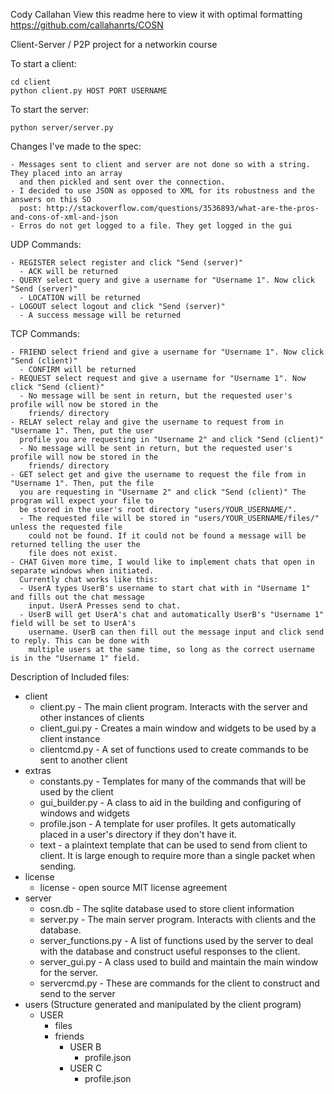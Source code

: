 Cody Callahan
View this readme here to view it with optimal formatting https://github.com/callahanrts/COSN

Client-Server / P2P project for a networkin course

To start a client:
```
cd client
python client.py HOST PORT USERNAME
```

To start the server:
```
python server/server.py
```

Changes I've made to the spec:
```
- Messages sent to client and server are not done so with a string. They placed into an array 
  and then pickled and sent over the connection. 
- I decided to use JSON as opposed to XML for its robustness and the answers on this SO 
  post: http://stackoverflow.com/questions/3536893/what-are-the-pros-and-cons-of-xml-and-json 
- Erros do not get logged to a file. They get logged in the gui
```

UDP Commands:
```
- REGISTER select register and click "Send (server)"
  - ACK will be returned
- QUERY select query and give a username for "Username 1". Now click "Send (server)"
  - LOCATION will be returned
- LOGOUT select logout and click "Send (server)"
  - A success message will be returned
```

TCP Commands: 
```
- FRIEND select friend and give a username for "Username 1". Now click "Send (client)"
  - CONFIRM will be returned
- REQUEST select request and give a username for "Username 1". Now click "Send (client)"
  - No message will be sent in return, but the requested user's profile will now be stored in the
    friends/ directory
- RELAY select relay and give the username to request from in "Username 1". Then, put the user 
  profile you are requesting in "Username 2" and click "Send (client)"
  - No message will be sent in return, but the requested user's profile will now be stored in the
    friends/ directory
- GET select get and give the username to request the file from in "Username 1". Then, put the file
  you are requesting in "Username 2" and click "Send (client)" The program will expect your file to 
  be stored in the user's root directory "users/YOUR_USERNAME/". 
  - The requested file will be stored in "users/YOUR_USERNAME/files/" unless the requested file 
    could not be found. If it could not be found a message will be returned telling the user the 
    file does not exist. 
- CHAT Given more time, I would like to implement chats that open in separate windows when initiated.
  Currently chat works like this:
  - UserA types UserB's username to start chat with in "Username 1" and fills out the chat message 
    input. UserA Presses send to chat.
  - UserB will get UserA's chat and automatically UserB's "Username 1" field will be set to UserA's 
    username. UserB can then fill out the message input and click send to reply. This can be done with
    multiple users at the same time, so long as the correct username is in the "Username 1" field. 
```

Description of Included files:

- client
  - client.py - The main client program. Interacts with the server and other instances of clients
  - client_gui.py - Creates a main window and widgets to be used by a client instance
  - clientcmd.py - A set of functions used to create commands to be sent to another client
- extras
  - constants.py - Templates for many of the commands that will be used by the client
  - gui_builder.py - A class to aid in the building and configuring of windows and widgets
  - profile.json - A template for user profiles. It gets automatically placed in a user's directory if they don't have it. 
  - text - a plaintext template that can be used to send from client to client. It is large enough to require more than a single packet when sending. 
- license
  - license - open source MIT license agreement
- server
  - cosn.db - The sqlite database used to store client information
  - server.py - The main server program. Interacts with clients and the database. 
  - server_functions.py - A list of functions used by the server to deal with the database and construct useful responses to the client.
  - server_gui.py - A class used to build and maintain the main window for the server. 
  - servercmd.py - These are commands for the client to construct and send to the server
- users (Structure generated and manipulated by the client program)
  - USER
    - files
    - friends
      - USER B
        - profile.json
      - USER C
        - profile.json


